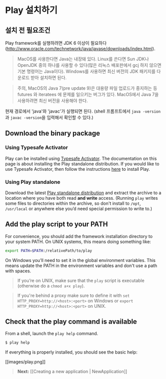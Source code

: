 <!--- Copyright (C) 2009-2013 Typesafe Inc. <http://www.typesafe.com> -->
# Play 설치하기

## 설치 전 필요조건

Play framework를 실행하려면 JDK 6 이상이 필요하다(http://www.oracle.com/technetwork/java/javase/downloads/index.html).

> MacOS를 사용한다면 Java는 내장돼 있다. Linux를 쓴다면 Sun JDK나 OpenJDK 중의 하나를 사용할 수 있다(많은 리눅스 배포판에서 gcj 하지 않으면 기본 명령어는 Java이다). Windows를 사용하면 최신 버전의 JDK 패키지를 다운로드 받아 설치하면 된다.

> 주의, MacOS의 Java 7(pre update 9)은 대용량 파일 업로드가 중지하는 등 futures 와 iteratees 에 문제를 일으키는 버그가 있다. MacOS에서 Java 7을 사용하려면 최신 버전을 사용해야 한다.

현재 경로에서 'java'와 'javac'가 실행되면 된다. (shell 프롬프트에서 `java -version`과 `javac -version`을 입력해서 확인할 수 있다.)

## Download the binary package

### Using Typesafe Activator

Play can be installed using [Typesafe Activator](http://typesafe.com/activator).  The documentation on this page is about installing the Play standalone distribution.  If you would like to use Typesafe Activator, then follow the instructions [here](http://typesafe.com/platform/getstarted) to install Play.

### Using Play standalone

Download the latest [Play standalone distribution](http://www.playframework.com/download) and extract the archive to a location where you have both read **and write** access. (Running `play` writes some files to directories within the archive, so don't install to `/opt`, `/usr/local` or anywhere else you’d need special permission to write to.)

## Add the play script to your PATH

For convenience, you should add the framework installation directory to your system PATH. On UNIX systems, this means doing something like:

```bash
export PATH=$PATH:/relativePath/to/play
```

On Windows you’ll need to set it in the global environment variables. This means update the PATH in the environment variables and don't use a path with spaces.

> If you’re on UNIX, make sure that the `play` script is executable (otherwise do a `chmod a+x play`).

> If you're behind a proxy make sure to define it with `set HTTP_PROXY=http://<host>:<port>` on Windows or `export  HTTP_PROXY=http://<host>:<port>` on UNIX.

## Check that the play command is available

From a shell, launch the `play help` command. 

```bash
$ play help
```

If everything is properly installed, you should see the basic help:

[[images/play.png]]

> **Next:** [[Creating a new application | NewApplication]]
